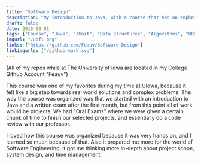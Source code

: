 ```yaml
---
title: "Software Design"
description: "My introduction to Java, with a course that had an emphasis on advanced concepts and design of software."
draft: false
date: 2018-08-01
tags: ["Course", "Java", "JUnit", "Data Structures", "Algorithms", "OOP"]
imgurl: "/uofi.png"
links: ["https://github.com/Feauv/Software-Design"]
linkimgurls: ["/github-mark.svg"]
---
```


(All of my repos while at The University of Iowa are located in my College Github Account "Feauv")

This course was one of my favorites during my time at UIowa, because it felt like a big step towards real world solutions and complex problems. The way the course was organized was that we started with an introduction to Java and a written exam after the first month, but from this point all of work would be projects. We had "Oral Exams" where we were given a certain chunk of time to finish our selected projects, and essentially do a code review with our professor. 

I loved how this course was organized because it was very hands on, and I learned so much because of that. Also it prepared me more for the world of Software Engineering, it got me thinking more in-depth about project scope, system design, and time management.

